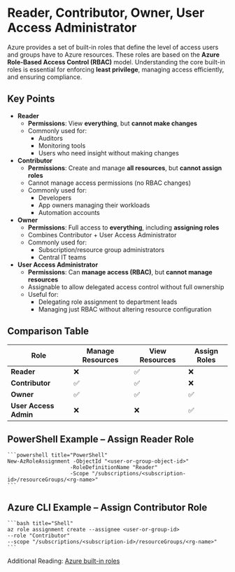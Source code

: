 # Reader, Contributor, Owner, User Access Administrator

Azure provides a set of built-in roles that define the level of access users and groups have to Azure resources. These roles are based on the **Azure Role-Based Access Control (RBAC)** model. Understanding the core built-in roles is essential for enforcing **least privilege**, managing access efficiently, and ensuring compliance.

## Key Points

- **Reader**
  - **Permissions**: View **everything**, but **cannot make changes**
  - Commonly used for:
    - Auditors
    - Monitoring tools
    - Users who need insight without making changes
- **Contributor**
  - **Permissions**: Create and manage **all resources**, but **cannot assign roles**
  - Cannot manage access permissions (no RBAC changes)
  - Commonly used for:
    - Developers
    - App owners managing their workloads
    - Automation accounts
- **Owner**
  - **Permissions**: Full access to **everything**, including **assigning roles**
  - Combines Contributor + User Access Administrator
  - Commonly used for:
    - Subscription/resource group administrators
    - Central IT teams
- **User Access Administrator**
  - **Permissions**: Can **manage access (RBAC)**, but **cannot manage resources**
  - Assignable to allow delegated access control without full ownership
  - Useful for:
    - Delegating role assignment to department leads
    - Managing just RBAC without altering resource configuration

## Comparison Table

| Role                  | Manage Resources | View Resources | Assign Roles |
| --------------------- | ---------------- | -------------- | ------------ |
| **Reader**            | ❌                | ✅              | ❌            |
| **Contributor**       | ✅                | ✅              | ❌            |
| **Owner**             | ✅                | ✅              | ✅            |
| **User Access Admin** | ❌                | ❌              | ✅            |

## PowerShell Example – Assign Reader Role

    ```powershell title="PowerShell"
    New-AzRoleAssignment -ObjectId "<user-or-group-object-id>" 
                        -RoleDefinitionName "Reader" 
                        -Scope "/subscriptions/<subscription-id>/resourceGroups/<rg-name>"
    ```

## Azure CLI Example – Assign Contributor Role

    ```bash title="Shell"
    az role assignment create --assignee <user-or-group-id> 
    --role "Contributor" 
    --scope "/subscriptions/<subscription-id>/resourceGroups/<rg-name>"
    ```

Additional Reading: [Azure built-in roles](https://learn.microsoft.com/en-us/azure/role-based-access-control/built-in-roles)
